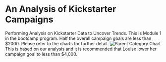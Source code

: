 # An Analysis of Kickstarter Campaigns
Performing Analysis on Kickstarter Data to Uncover Trends. This is Module 1 in the bootcamp program.
Half the overall campaign goals are less than $2000. Please refer to the charts for further detail. ![Parent Category Chart](https://user-images.githubusercontent.com/101474767/158441519-ac675bbf-3bf2-4b08-8a5a-4e452d3b0883.png)
This is based on our analysis and it is recommended that Louise lower her campaign goal to less than $4,000. 
